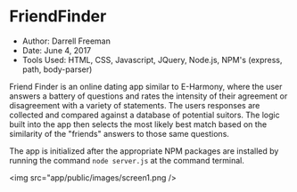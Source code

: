 # FriendFinder

- Author:  Darrell Freeman
- Date: June 4, 2017
- Tools Used:  HTML, CSS, Javascript, JQuery, Node.js, NPM's (express, path, body-parser)

Friend Finder is an online dating app similar to E-Harmony, where the user answers a battery of questions and rates the intensity of their agreement or disagreement with a variety of statements.  The users responses are collected and compared against a database of potential suitors.  The logic built into the app then selects the most likely best match based on the similarity of the "friends" answers to those same questions.  

The app is initialized after the appropriate NPM packages are installed by running the command `node server.js` at the command terminal.

<img src="app/public/images/screen1.png />
